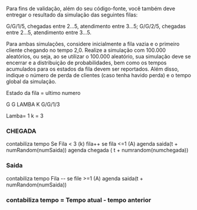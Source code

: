 Para fins de validação, além do seu código-fonte, você também deve entregar o resultado da simulação das seguintes filas:

G/G/1/5, chegadas entre 2...5, atendimento entre 3...5;
G/G/2/5, chegadas entre 2...5, atendimento entre 3…5.

Para ambas simulações, considere inicialmente a fila vazia e o primeiro cliente chegando no tempo 2,0. Realize a simulação com 100.000 aleatórios, ou seja, ao se utilizar o 100.000 aleatório, sua simulação deve se encerrar e a distribuição de probabilidades, bem como os tempos acumulados para os estados da fila devem ser reportados. Além disso, indique o número de perda de clientes (caso tenha havido perda) e o tempo global da simulação.



Estado da fila = ultimo numero

G G LAMBA K
G/G/1/3

Lamba= 1 
k = 3

### CHEGADA 
contabiliza tempo
Se Fila < 3 (k)
    fila++
    se fila <=1 (A)
        agenda saida(t + numRandom(numSaida))
agenda chegada ( t + numrandom(numchegada))

### Saida 
contabiliza tempo 
Fila --
se file >=1 (A)
    agenda saida(t + numRandom(numSaida))


### contabiliza tempo = Tempo atual - tempo anterior 
